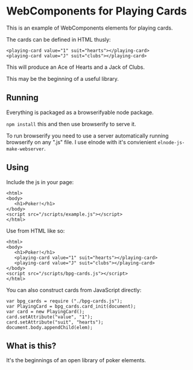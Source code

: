 WebComponents for Playing Cards
===============================

This is an example of WebComponents elements for playing cards.

The cards can be defined in HTML thusly:

````
<playing-card value="1" suit="hearts"></playing-card>
<playing-card value="J" suit="clubs"></playing-card>
````

This will produce an Ace of Hearts and a Jack of Clubs.

This may be the beginning of a useful library.


## Running
Everything is packaged as a browserifyable node package.

`npm install` this and then use browserify to serve it.

To run browserify you need to use a server automatically running
browserify on any ".js" file. I use elnode with it's convienient
`elnode-js-make-webserver`.


## Using

Include the js in your page:

````
<html>
<body>
   <h1>Poker!</h1>
</body>
<script src="/scripts/example.js"></script>
</html>
````

Use from HTML like so:

````
<html>
<body>
   <h1>Poker!</h1>
   <playing-card value="1" suit="hearts"></playing-card>
   <playing-card value="J" suit="clubs"></playing-card>
</body>
<script src="/scripts/bpg-cards.js"></script>
</html>
````

You can also construct cards from JavaScript directly:

````
var bpg_cards = require ("./bpg-cards.js");
var PlayingCard = bpg_cards.card_init(document);
var card = new PlayingCard();
card.setAttribute("value", "1");
card.setAttribute("suit", "hearts");
document.body.appendChild(elem);
````

## What is this?

It's the beginnings of an open library of poker elements.
